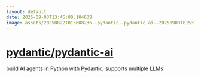 ```yaml
---
layout: default
date: 2025-09-03T13:45:00.104638
image: assets/20250822T015608236--pydantic--pydantic-ai--20250903T015312037--cropped.png
---
```


# [pydantic/pydantic-ai](https://github.com/pydantic/pydantic-ai)

build AI agents in Python with Pydantic, supports multiple LLMs
